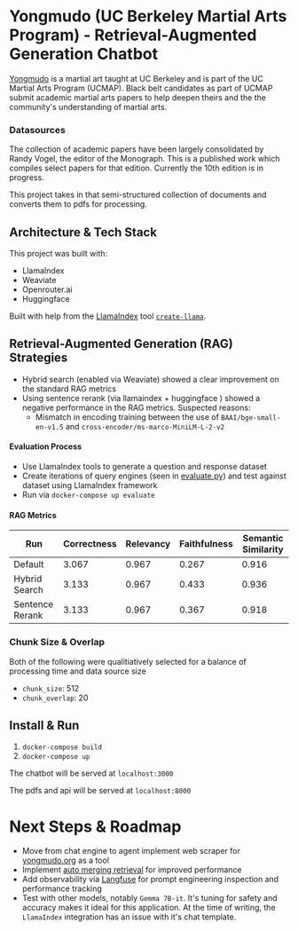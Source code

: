 # Yongmudo (UC Berkeley Martial Arts Program) - Retrieval-Augmented Generation Chatbot

[Yongmudo](http://www.yongmudo.org) is a martial art taught at UC Berkeley and is part of the UC Martial Arts Program (UCMAP). Black belt candidates as part of UCMAP submit academic martial arts papers to help deepen theirs and the the community's understanding of martial arts.

### Datasources

The collection of academic papers have been largely consolidated by Randy Vogel, the editor of the Monograph. This is a published work which compiles select papers for that edition. Currently the 10th edition is in progress.

This project takes in that semi-structured collection of documents and converts them to pdfs for processing. 

## Architecture & Tech Stack

This project was built with:
* LlamaIndex
* Weaviate
* Openrouter.ai
* Huggingface


Built with help from the [LlamaIndex](https://www.llamaindex.ai/) tool [`create-llama`](https://github.com/run-llama/LlamaIndexTS/tree/main/packages/create-llama).

## Retrieval-Augmented Generation (RAG) Strategies

* Hybrid search (enabled via Weaviate) showed a clear improvement on the standard RAG metrics
* Using sentence rerank (via llamaindex + huggingface ) showed a negative performance in the RAG metrics. Suspected reasons:
    * Mismatch in encoding training between the use of `BAAI/bge-small-en-v1.5` and `cross-encoder/ms-marco-MiniLM-L-2-v2`

#### Evaluation Process
* Use LlamaIndex tools to generate a question and response dataset
* Create iterations of query engines (seen in [evaluate.py](/backend/app/engine/evaluate.py)) and test against dataset using LlamaIndex framework
* Run via `docker-compose up evaluate`

#### RAG Metrics
Run | Correctness | Relevancy | Faithfulness | Semantic Similarity
--- | --- | --- | --- |--- 
Default | 3.067 | 0.967 | 0.267 | 0.916
Hybrid Search| 3.133 | 0.967 | 0.433 | 0.936
Sentence Rerank | 3.133 | 0.967 | 0.367 | 0.918



### Chunk Size & Overlap
Both of the following were qualitiatively selected for a balance of processing time and data source size
* `chunk_size`: 512
* `chunk_overlap`: 20 


## Install & Run
1. `docker-compose build`
2. `docker-compose up`

The chatbot will be served at `localhost:3000`

The pdfs and api will be served at `localhost:8000`


# Next Steps & Roadmap
* Move from chat engine to agent implement web scraper for [yongmudo.org](http://www.yongmudo.org) as a tool
* Implement [auto merging retrieval](https://docs.llamaindex.ai/en/stable/examples/retrievers/auto_merging_retriever.html) for improved performance
* Add observability via [Langfuse](http://www.langfuse.com) for prompt engineering inspection and performance tracking
* Test with other models, notably `Gemma 7B-it`. It's tuning for safety and accuracy makes it ideal for this application. At the time of writing, the `LlamaIndex` integration has an issue with it's chat template.




